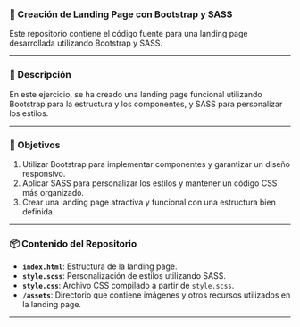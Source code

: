 ### 🚀 Creación de Landing Page con Bootstrap y SASS

Este repositorio contiene el código fuente para una landing page desarrollada utilizando Bootstrap y SASS. 

---

### 📝 Descripción

En este ejercicio, se ha creado una landing page funcional utilizando Bootstrap para la estructura y los componentes, y SASS para personalizar los estilos. 

---

### 🎯 Objetivos

1. Utilizar Bootstrap para implementar componentes y garantizar un diseño responsivo.
2. Aplicar SASS para personalizar los estilos y mantener un código CSS más organizado.
3. Crear una landing page atractiva y funcional con una estructura bien definida.

---

### 📦 Contenido del Repositorio

- **`index.html`**: Estructura de la landing page.
- **`style.scss`**: Personalización de estilos utilizando SASS.
- **`style.css`**: Archivo CSS compilado a partir de `style.scss`.
- **`/assets`**: Directorio que contiene imágenes y otros recursos utilizados en la landing page.

---